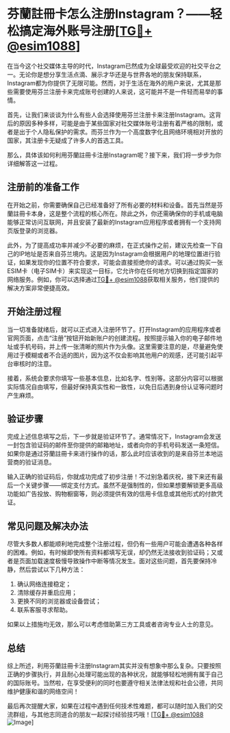 # 芬蘭註冊卡怎么注册Instagram？——轻松搞定海外账号注册[[TG💪+ @esim1088](https://t.me/s/esim1088)]

在当今这个社交媒体主导的时代，Instagram已然成为全球最受欢迎的社交平台之一。无论你是想分享生活点滴、展示才华还是与世界各地的朋友保持联系，Instagram都为你提供了无限可能。然而，对于生活在海外的用户来说，尤其是那些需要使用芬兰注册卡来完成账号创建的人来说，这可能并不是一件轻而易举的事情。

首先，让我们来谈谈为什么有些人会选择使用芬兰注册卡来注册Instagram。这背后的原因多种多样，可能是由于某些国家对社交媒体账号注册有着严格的限制，或者是出于个人隐私保护的需求。而芬兰作为一个高度数字化且网络环境相对开放的国家，其注册卡无疑成了许多人的首选工具。

那么，具体该如何利用芬蘭註冊卡注册Instagram呢？接下来，我们将一步步为你详细解答这一过程。

## 注册前的准备工作

在开始之前，你需要确保自己已经准备好了所有必要的材料和设备。首先当然是芬蘭註冊卡本身，这是整个流程的核心所在。除此之外，你还需确保你的手机或电脑能够正常访问互联网，并且安装了最新的Instagram应用程序或者拥有一个支持网页版登录的浏览器。

此外，为了提高成功率并减少不必要的麻烦，在正式操作之前，建议先检查一下自己的IP地址是否来自芬兰境内。这是因为Instagram会根据用户的地理位置进行验证，如果发现你的位置不符合要求，可能会直接拒绝你的请求。可以通过购买一张ESIM卡（电子SIM卡）来实现这一目标，它允许你在任何地方切换到指定国家的网络服务。例如，你可以选择通过[TG💪+ @esim1088](https://t.me/s/esim1088)获取相关服务，他们提供的解决方案非常便捷高效。

## 开始注册过程

当一切准备就绪后，就可以正式进入注册环节了。打开Instagram的应用程序或者官网页面，点击“注册”按钮开始新账户的创建流程。按照提示输入你的电子邮件地址或手机号码，并上传一张清晰的照片作为头像。这里需要注意的是，尽量避免使用过于模糊或者不合适的图片，因为这不仅会影响其他用户的观感，还可能引起平台审核时的注意。

接着，系统会要求你填写一些基本信息，比如名字、性别等。这部分内容可以根据实际情况自由填写，但最好保持真实性和一致性，以免日后遇到身份认证等问题时产生麻烦。

## 验证步骤

完成上述信息填写之后，下一步就是验证环节了。通常情况下，Instagram会发送一封包含验证码的邮件至你提供的邮箱地址，或者向你的手机号码发送一条短信。如果你是通过芬蘭註冊卡来进行操作的话，那么此时应该收到的是来自芬兰本地运营商的验证消息。

输入正确的验证码后，你就成功完成了初步注册！不过别急着庆祝，接下来还有最后一个关键步骤——绑定支付方式。虽然不是强制性的，但如果想要解锁更多高级功能如广告投放、购物橱窗等，则必须提供有效的信用卡信息或其他形式的付款凭证。

## 常见问题及解决办法

尽管大多数人都能顺利地完成整个注册过程，但仍有一些用户可能会遭遇各种各样的困难。例如，有时候即使所有资料都填写无误，却仍然无法接收到验证码；又或者是页面加载速度极慢导致操作中断等情况发生。面对这些问题，首先要保持冷静，然后尝试以下几种方法：

1. 确认网络连接稳定；
2. 清除缓存并重启应用；
3. 更换不同的浏览器或设备尝试；
4. 联系客服寻求帮助。

如果以上措施均无效，那么可以考虑借助第三方工具或者咨询专业人士的意见。

## 总结

综上所述，利用芬蘭註冊卡注册Instagram其实并没有想象中那么复杂。只要按照正确的步骤执行，并且耐心处理可能出现的各种状况，就能够轻松地拥有属于自己的国际账号。当然啦，在享受便利的同时也要遵守相关法律法规和社会公德，共同维护健康和谐的网络空间！

最后再次提醒大家，如果在过程中遇到任何技术性难题，都可以随时加入我们的交流群组，与其他志同道合的朋友一起探讨经验技巧哦！[[TG💪+ @esim1088](https://t.me/s/esim1088) ![Image](https://i.postimg.cc/4NQfJmqS/Snipaste-2025-05-13-00-14-12.png)]